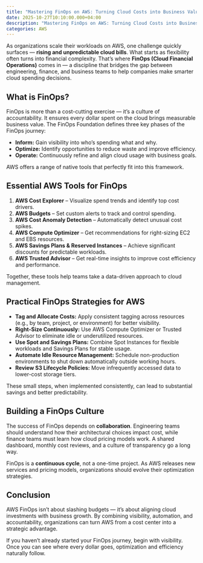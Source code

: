 ```yaml
---
title: "Mastering FinOps on AWS: Turning Cloud Costs into Business Value"
date: 2025-10-27T10:10:00.000+04:00
description: "Mastering FinOps on AWS: Turning Cloud Costs into Business Value"
categories: AWS
---
```



As organizations scale their workloads on AWS, one challenge quickly surfaces — **rising and unpredictable cloud bills**. What starts as flexibility often turns into financial complexity. That’s where **FinOps (Cloud Financial Operations)** comes in — a discipline that bridges the gap between engineering, finance, and business teams to help companies make smarter cloud spending decisions.

## What is FinOps?

FinOps is more than a cost-cutting exercise — it’s a culture of accountability. It ensures every dollar spent on the cloud brings measurable business value. The FinOps Foundation defines three key phases of the FinOps journey:

- **Inform:** Gain visibility into who’s spending what and why.  
- **Optimize:** Identify opportunities to reduce waste and improve efficiency.  
- **Operate:** Continuously refine and align cloud usage with business goals.

AWS offers a range of native tools that perfectly fit into this framework.

## Essential AWS Tools for FinOps

1. **AWS Cost Explorer** – Visualize spend trends and identify top cost drivers.  
2. **AWS Budgets** – Set custom alerts to track and control spending.  
3. **AWS Cost Anomaly Detection** – Automatically detect unusual cost spikes.  
4. **AWS Compute Optimizer** – Get recommendations for right-sizing EC2 and EBS resources.  
5. **AWS Savings Plans & Reserved Instances** – Achieve significant discounts for predictable workloads.  
6. **AWS Trusted Advisor** – Get real-time insights to improve cost efficiency and performance.

Together, these tools help teams take a data-driven approach to cloud management.

## Practical FinOps Strategies for AWS

- **Tag and Allocate Costs:** Apply consistent tagging across resources (e.g., by team, project, or environment) for better visibility.  
- **Right-Size Continuously:** Use AWS Compute Optimizer or Trusted Advisor to eliminate idle or underutilized resources.  
- **Use Spot and Savings Plans:** Combine Spot Instances for flexible workloads and Savings Plans for stable usage.  
- **Automate Idle Resource Management:** Schedule non-production environments to shut down automatically outside working hours.  
- **Review S3 Lifecycle Policies:** Move infrequently accessed data to lower-cost storage tiers.  

These small steps, when implemented consistently, can lead to substantial savings and better predictability.

## Building a FinOps Culture

The success of FinOps depends on **collaboration**. Engineering teams should understand how their architectural choices impact cost, while finance teams must learn how cloud pricing models work. A shared dashboard, monthly cost reviews, and a culture of transparency go a long way.

FinOps is a **continuous cycle**, not a one-time project. As AWS releases new services and pricing models, organizations should evolve their optimization strategies.

## Conclusion

AWS FinOps isn’t about slashing budgets — it’s about aligning cloud investments with business growth. By combining visibility, automation, and accountability, organizations can turn AWS from a cost center into a strategic advantage.

If you haven’t already started your FinOps journey, begin with visibility. Once you can see where every dollar goes, optimization and efficiency naturally follow.
